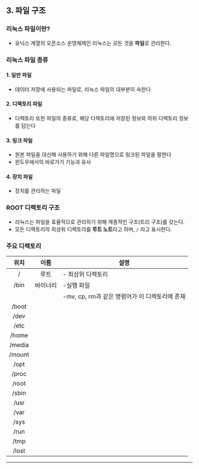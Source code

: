 ## 3. 파일 구조

### 리눅스 파일이란?
- 유닉스 계열의 오픈소스 운영체제인 리눅스는 모든 것을 **파일**로 관리한다.

### 리눅스 파일 종류
#### 1. 일반 파일
- 데이터 저장에 사용되는 파일로, 리눅스 파일의 대부분이 속한다

#### 2. 디렉토리 파일
- 디렉토리 또한 파일의 종류로, 해당 디렉토리에 저장된 정보와 하위 디렉토리 정보를 담는다

#### 3. 링크 파일
- 원본 파일을 대신해 사용하기 위해 다른 파일명으로 링크된 파일을 말한다
- 윈도우에서의 바로가기 기능과 유사

#### 4. 장치 파일
- 장치를 관리하는 파일

### ROOT 디렉토리 구조

- 리눅스는 파일을 효율적으로 관리하기 위해 계층적인 구조(트리 구조)를 갖는다. 
- 모든 디렉토리의 최상위 디렉토리를 **루트 노트**라고 하며, `/` 라고 표시한다.

### 주요 디렉토리
| 위치 | 이름 | 설명 |
| :---: | :---: | --- | 
| / | 루트 | - 최상위 디렉토리
| /bin | 바이너리 | -실행 파일
|  | | -mv, cp, rm과 같은 명령어가 이 디렉토리에 존재
| /boot |  |
| /dev |  |
| /etc |  |
| /home |  |
| /media |  |
| /mount |  |
| /opt |  |
| /proc |  |
| /root |  |
| /sbin |  |
| /usr |  |
| /var |  |
| /sys |  |
| /run |  |
| /tmp |  |
| /lost |  |


<!--
### 파일 구조 관련 

### 파일 링크
- 하드 링크, 심볼릭(소프트) 링크

### 9. inode
- 리눅스/유닉스 파일 시스템에서 사용하는 자료구조
- 모든 파일/디렉토리는 하나의 inode를 갖는다
- 각 inode 안에는 파일의 소유권, 허가권, 파일 종류, 해당 파일의 주소 등이 있다
- inode가 모여있는 공간을 inode 블록이라 부른다 -->

---




